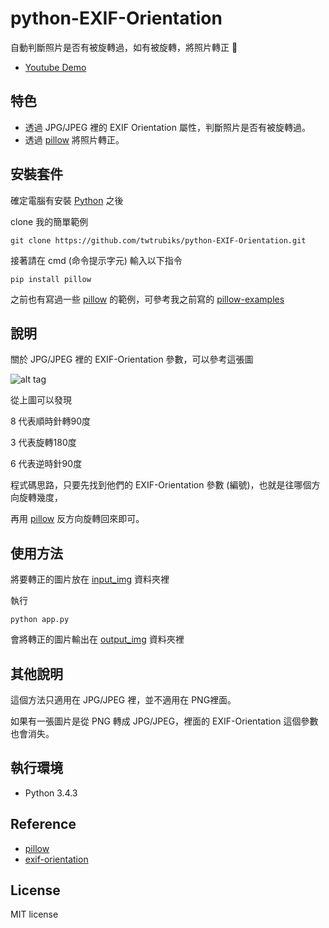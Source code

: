 # python-EXIF-Orientation
自動判斷照片是否有被旋轉過，如有被旋轉，將照片轉正 📝

* [Youtube Demo]()


## 特色
* 透過 JPG/JPEG 裡的 EXIF Orientation 屬性，判斷照片是否有被旋轉過。
* 透過 [pillow](https://pillow.readthedocs.io/en/4.0.x/) 將照片轉正。


## 安裝套件
確定電腦有安裝 [Python](https://www.python.org/) 之後

clone 我的簡單範例

```
git clone https://github.com/twtrubiks/python-EXIF-Orientation.git
```

接著請在  cmd (命令提示字元) 輸入以下指令
```
pip install pillow
```

之前也有寫過一些 [pillow](https://pillow.readthedocs.io/en/4.0.x/) 的範例，可參考我之前寫的 [pillow-examples](https://github.com/twtrubiks/pillow-examples)

## 說明

關於 JPG/JPEG 裡的 EXIF-Orientation 參數，可以參考這張圖

![alt tag](http://i.imgur.com/jRcq0kC.jpg)

從上圖可以發現

8 代表順時針轉90度

3 代表旋轉180度

6 代表逆時針90度

程式碼思路，只要先找到他們的 EXIF-Orientation 參數 (編號)，也就是往哪個方向旋轉幾度，

再用 [pillow](https://pillow.readthedocs.io/en/4.0.x/) 反方向旋轉回來即可。

## 使用方法

將要轉正的圖片放在 [input_img](https://github.com/twtrubiks/python-EXIF-Orientation/tree/master/input_img) 資料夾裡

執行
```
python app.py
```

會將轉正的圖片輸出在 [output_img](https://github.com/twtrubiks/python-EXIF-Orientation/tree/master/output_img) 資料夾裡

## 其他說明

這個方法只適用在 JPG/JPEG 裡，並不適用在 PNG裡面。

如果有一張圖片是從 PNG 轉成 JPG/JPEG，裡面的 EXIF-Orientation 這個參數也會消失。


## 執行環境
* Python 3.4.3

## Reference
* [pillow](https://pillow.readthedocs.io/en/4.0.x/)
* [exif-orientation](http://www.impulseadventure.com/photo/exif-orientation.html)

## License
MIT license
